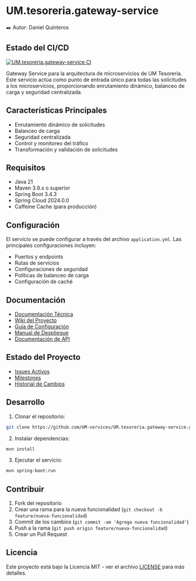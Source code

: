 # UM.tesoreria.gateway-service

✒️ Autor: Daniel Quinteros

## Estado del CI/CD

[![UM.tesoreria.gateway-service CI](https://github.com/UM-services/UM.tesoreria.gateway-service/actions/workflows/maven.yml/badge.svg?branch=main)](https://github.com/UM-services/UM.tesoreria.gateway-service/actions/workflows/maven.yml)

Gateway Service para la arquitectura de microservicios de UM Tesorería. Este servicio actúa como punto de entrada único para todas las solicitudes a los microservicios, proporcionando enrutamiento dinámico, balanceo de carga y seguridad centralizada.

## Características Principales

- Enrutamiento dinámico de solicitudes
- Balanceo de carga
- Seguridad centralizada
- Control y monitoreo del tráfico
- Transformación y validación de solicitudes

## Requisitos

- Java 21
- Maven 3.9.x o superior
- Spring Boot 3.4.3
- Spring Cloud 2024.0.0
- Caffeine Cache (para producción)

## Configuración

El servicio se puede configurar a través del archivo `application.yml`. Las principales configuraciones incluyen:

- Puertos y endpoints
- Rutas de servicios
- Configuraciones de seguridad
- Políticas de balanceo de carga
- Configuración de caché

## Documentación

- [Documentación Técnica](https://um-services.github.io/UM.tesoreria.gateway-service)
- [Wiki del Proyecto](https://github.com/UM-services/UM.tesoreria.gateway-service/wiki)
- [Guía de Configuración](https://um-services.github.io/UM.tesoreria.gateway-service/configuration-guide.html)
- [Manual de Despliegue](https://um-services.github.io/UM.tesoreria.gateway-service/deployment-guide.html)
- [Documentación de API](https://um-services.github.io/UM.tesoreria.gateway-service/api-documentation.html)

## Estado del Proyecto

- [Issues Activos](https://github.com/UM-services/UM.tesoreria.gateway-service/issues)
- [Milestones](https://github.com/UM-services/UM.tesoreria.gateway-service/milestones)
- [Historial de Cambios](https://github.com/UM-services/UM.tesoreria.gateway-service/releases)

## Desarrollo

1. Clonar el repositorio:
```bash
git clone https://github.com/UM-services/UM.tesoreria.gateway-service.git
```

2. Instalar dependencias:
```bash
mvn install
```

3. Ejecutar el servicio:
```bash
mvn spring-boot:run
```

## Contribuir

1. Fork del repositorio
2. Crear una rama para la nueva funcionalidad (`git checkout -b feature/nueva-funcionalidad`)
3. Commit de los cambios (`git commit -am 'Agrega nueva funcionalidad'`)
4. Push a la rama (`git push origin feature/nueva-funcionalidad`)
5. Crear un Pull Request

## Licencia

Este proyecto está bajo la Licencia MIT - ver el archivo [LICENSE](LICENSE) para más detalles.

